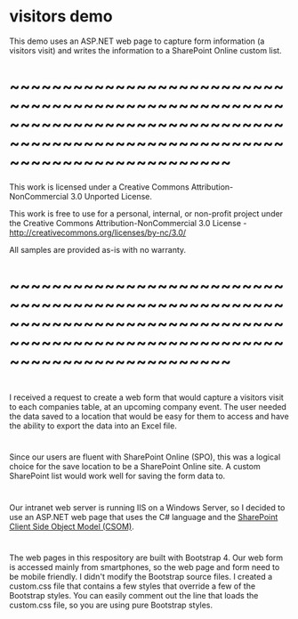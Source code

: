 # visitors demo
This demo uses an ASP.NET web page to capture form information (a visitors visit) and writes the information to a SharePoint Online custom list.
#
# ~~~~~~~~~~~~~~~~~~~~~~~~~~~~~~~~~~~~~~~~~~~~~~~~~~~~~~~~~~~~~~~~~~~~~~~~~~~~~~~~~~~~~~~~~~~~~~~~~~~~~~~~~~~~~~~~~~~~~~~~~~~~~
This work is licensed under a Creative Commons Attribution-NonCommercial 3.0 Unported License. 

This work is free to use for a personal, internal, or non-profit project under the Creative 
Commons Attribution-NonCommercial 3.0 License - http://creativecommons.org/licenses/by-nc/3.0/

All samples are provided as-is with no warranty.
# ~~~~~~~~~~~~~~~~~~~~~~~~~~~~~~~~~~~~~~~~~~~~~~~~~~~~~~~~~~~~~~~~~~~~~~~~~~~~~~~~~~~~~~~~~~~~~~~~~~~~~~~~~~~~~~~~~~~~~~~~~~~~~
#
I received a request to create a web form that would capture a visitors visit to each companies table, at an upcoming company event.  The user needed the data saved to a location that would be easy for them to access and have the ability to export the data into an Excel file.
#
Since our users are fluent with SharePoint Online (SPO), this was a logical choice for the save location to be a SharePoint Online site.  A custom SharePoint list would work well for saving the form data to.  
#
Our intranet web server is running IIS on a Windows Server, so I decided to use an ASP.NET web page that uses the C# language and the <a href="https://docs.microsoft.com/en-us/sharepoint/dev/sp-add-ins/complete-basic-operations-using-sharepoint-client-library-code" target="_blank">SharePoint Client Side Object Model (CSOM)</a>.  
#
The web pages in this respository are built with Bootstrap 4.  Our web form is accessed mainly from smartphones, so the web page and form need to be mobile friendly.  I didn't modify the Bootstrap source files.  I created a custom.css file that contains a few styles that override a few of the Bootstrap styles.  You can easily comment out the line that loads the custom.css file, so you are using pure Bootstrap styles.  
